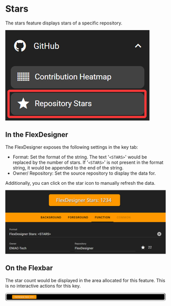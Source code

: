 # Stars

The stars feature displays stars of a specific repository.

![1744983551066](image/stars/1744983551066.png)

## In the FlexDesigner

The FlexDesigner exposes the following settings in the key tab:

- Format: Set the format of the string. The text '`<STARS>`' would be replaced by the number of stars. If '`<STARS>`' is not present in the format string, it would be appended to the end of the string.
- Owner/ Repository: Set the source repository to display the data for.

Additionally, you can click on the star icon to manually refresh the data.

![1744983726528](image/stars/1744983726528.png)

## On the Flexbar

The star count would be displayed in the area allocated for this feature. This is no interactive actions for this key.

![1744983730599](image/stars/1744983730599.png)
